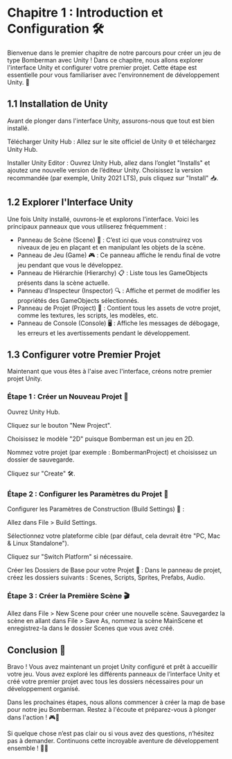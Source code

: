 # Chapitre 1 : Introduction et Configuration 🛠️
Bienvenue dans le premier chapitre de notre parcours pour créer un jeu de type Bomberman avec Unity ! Dans ce chapitre, nous allons explorer l'interface Unity et configurer votre premier projet. Cette étape est essentielle pour vous familiariser avec l'environnement de développement Unity. 🚀

## 1.1 Installation de Unity

Avant de plonger dans l'interface Unity, assurons-nous que tout est bien installé.

Télécharger Unity Hub : Allez sur le site officiel de Unity 🌐 et téléchargez Unity Hub.

Installer Unity Editor : Ouvrez Unity Hub, allez dans l’onglet "Installs" et ajoutez une nouvelle version de l’éditeur Unity. Choisissez la version recommandée (par exemple, Unity 2021 LTS), puis cliquez sur "Install" 📥.

## 1.2 Explorer l'Interface Unity

Une fois Unity installé, ouvrons-le et explorons l'interface. Voici les principaux panneaux que vous utiliserez fréquemment :

- Panneau de Scène (Scene) 🚀 : C’est ici que vous construirez vos niveaux de jeu en plaçant et en manipulant les objets de la scène.
- Panneau de Jeu (Game) 🎮 : Ce panneau affiche le rendu final de votre jeu pendant que vous le développez.
- Panneau de Hiérarchie (Hierarchy) 📋 : Liste tous les GameObjects présents dans la scène actuelle.
- Panneau d’Inspecteur (Inspector) 🔍 : Affiche et permet de modifier les propriétés des GameObjects sélectionnés.
- Panneau de Projet (Project) 📂 : Contient tous les assets de votre projet, comme les textures, les scripts, les modèles, etc.
- Panneau de Console (Console) 🖥️ : Affiche les messages de débogage, les erreurs et les avertissements pendant le développement.

## 1.3 Configurer votre Premier Projet

Maintenant que vous êtes à l'aise avec l'interface, créons notre premier projet Unity.

### Étape 1 : Créer un Nouveau Projet 🎉

Ouvrez Unity Hub.

Cliquez sur le bouton "New Project".

Choisissez le modèle "2D" puisque Bomberman est un jeu en 2D.

Nommez votre projet (par exemple : BombermanProject) et choisissez un dossier de sauvegarde.

Cliquez sur "Create" 🛠️.

### Étape 2 : Configurer les Paramètres du Projet 📑

Configurer les Paramètres de Construction (Build Settings) 🔨 :

Allez dans File > Build Settings.

Sélectionnez votre plateforme cible (par défaut, cela devrait être "PC, Mac & Linux Standalone").

Cliquez sur "Switch Platform" si nécessaire.

Créer les Dossiers de Base pour votre Projet 📂 :
Dans le panneau de projet, créez les dossiers suivants : Scenes, Scripts, Sprites, Prefabs, Audio.

### Étape 3 : Créer la Première Scène 🎬

Allez dans File > New Scene pour créer une nouvelle scène.
Sauvegardez la scène en allant dans File > Save As, nommez la scène MainScene et enregistrez-la dans le dossier Scenes que vous avez créé.

## Conclusion 🌟

Bravo ! Vous avez maintenant un projet Unity configuré et prêt à accueillir votre jeu. Vous avez exploré les différents panneaux de l’interface Unity et créé votre premier projet avec tous les dossiers nécessaires pour un développement organisé.

Dans les prochaines étapes, nous allons commencer à créer la map de base pour notre jeu Bomberman. Restez à l'écoute et préparez-vous à plonger dans l'action ! 🎮🚀

Si quelque chose n’est pas clair ou si vous avez des questions, n’hésitez pas à demander. Continuons cette incroyable aventure de développement ensemble ! 🎯👾
